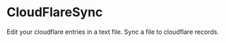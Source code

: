 CloudFlareSync
==============

Edit your cloudflare entries in a text file. Sync a file to cloudflare records.
